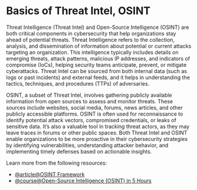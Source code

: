# Basics of Threat Intel, OSINT

Threat Intelligence (Threat Intel) and Open-Source Intelligence (OSINT) are both critical components in cybersecurity that help organizations stay ahead of potential threats. Threat Intelligence refers to the collection, analysis, and dissemination of information about potential or current attacks targeting an organization. This intelligence typically includes details on emerging threats, attack patterns, malicious IP addresses, and indicators of compromise (IoCs), helping security teams anticipate, prevent, or mitigate cyberattacks. Threat Intel can be sourced from both internal data (such as logs or past incidents) and external feeds, and it helps in understanding the tactics, techniques, and procedures (TTPs) of adversaries.

OSINT, a subset of Threat Intel, involves gathering publicly available information from open sources to assess and monitor threats. These sources include websites, social media, forums, news articles, and other publicly accessible platforms. OSINT is often used for reconnaissance to identify potential attack vectors, compromised credentials, or leaks of sensitive data. It’s also a valuable tool in tracking threat actors, as they may leave traces in forums or other public spaces. Both Threat Intel and OSINT enable organizations to be more proactive in their cybersecurity strategies by identifying vulnerabilities, understanding attacker behavior, and implementing timely defenses based on actionable insights.

Learn more from the following resources:

- [@article@OSINT Framework](https://osintframework.com/)
- [@course@Open-Source Intelligence (OSINT) in 5 Hours](https://www.youtube.com/watch?v=qwA6MmbeGNo&t=457s)
